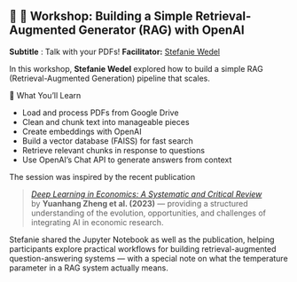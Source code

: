 ## 🧠 🚀 Workshop: Building a Simple Retrieval-Augmented Generator (RAG) with OpenAI

**Subtitle** : Talk with your PDFs!
**Facilitator:** [Stefanie Wedel](https://www.linkedin.com/in/stefaniewedel)


In this workshop, **Stefanie Wedel** explored how to build a simple RAG (Retrieval-Augmented Generation) pipeline that scales.

🌟 What You’ll Learn
- Load and process PDFs from Google Drive
- Clean and chunk text into manageable pieces
- Create embeddings with OpenAI
- Build a vector database (FAISS) for fast search
- Retrieve relevant chunks in response to questions
- Use OpenAI’s Chat API to generate answers from context

The session was inspired by the recent publication  
> *[Deep Learning in Economics: A Systematic and Critical Review](https://doi.org/10.1007/s10462-022-10272-8)*  
by **Yuanhang Zheng et al. (2023)** — providing a structured understanding of the evolution, opportunities, and challenges of integrating AI in economic research.  

Stefanie shared the Jupyter Notebook as well as the publication, helping participants explore practical workflows for building retrieval-augmented question-answering systems — with a special note on what the temperature parameter in a RAG system actually means.  
 
